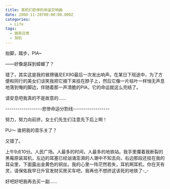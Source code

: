 ```yaml
---
title: 耳机们悲惨的命运交响曲
date: 2008-11-28T00:00:00.000Z
categories:
  - Life
tags:
  - 搞笑日常
  - 耳机
---
```


抬脚，踏步，PIA~

——好像是踩到蟑螂了？

错了，其实这是我的冒牌骚尼EX90最后一次发出响声。在某日下班途中，为了方便和同行的美女们谈笑我把它摘下来挂在脖子上，然后它像一片枯叶一样悄无声息地落到俺的脚边，伴随着那一声清脆的PIA，它的命运就这么完结了。

请安息吧我真的不是故意的……

\------------------悲惨命运分割线------------------

努力，努力向前挤，女士们先生们注意先下后上啊！

PU～ 谁把我的音乐关了？

又错了。

上午9点10分。人民广场。人最多的时间，人最多的地铁站。我手里攥着我断裂的黑莓原装耳机，左边的耳塞已经汹涌澎湃的人潮中不知去向，右边那段还挂在我的耳朵里，下面露出金黄色的铜丝。我的心里一阵茫然若失，耳机啊耳机，你在天有灵，请保佑我早日升官发财买房买车吧，我再也不想挤这该死的地铁了-\_-

好吧好吧我再去买一副……
